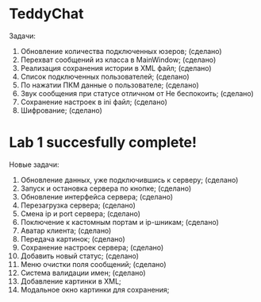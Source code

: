 # TeddyChat
Задачи:
1) Обновление количества подключенных юзеров; (сделано)
2) Перехват сообщений из класса в MainWindow; (сделано)
3) Реализация сохранения истории в XML файл; (сделано)
4) Список подключенных пользователей; (сделано)
5) По нажатии ПКМ данные о пользователе; (сделано)
6) Звук сообщения при статусе отличном от Не беспокоить; (сделано)
7) Сохранение настроек в ini файл; (сделано)
8) Шифрование; (сделано)
# Lab 1 succesfully complete!
Новые задачи:
1) Обновление данных, уже подключившись к серверу; (сделано)
2) Запуск и остановка сервера по кнопке; (сделано)
3) Обновление интерфейса сервера; (сделано)
4) Перезагрузка сервера; (сделано)
5) Смена ip и port сервера; (сделано)
6) Поключение к кастомным портам и ip-шникам; (сделано)
7) Аватар клиента; (сделано)
8) Передача картинок; (сделано)
9) Сохранение настроек сервера; (сделано)
10) Добавить новый статус; (сделано)
11) Меню очистки поля сообщений; (сделано)
12) Система валидации имен; (сделано)
13) Добавление картинки в XML;
14) Модальное окно картинки для сохранения;
